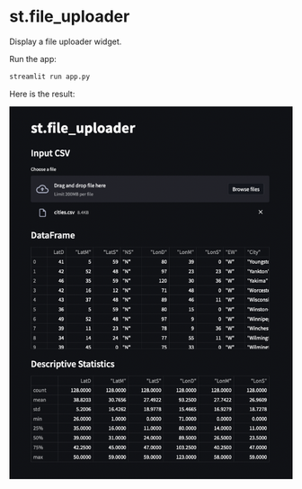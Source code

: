 # st.file_uploader

Display a file uploader widget.

Run the app:

```sh
streamlit run app.py
```

Here is the result:

![st.file_uploader](./img/st-file_uploader.png)

